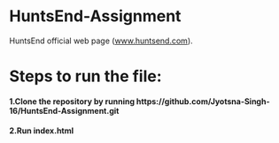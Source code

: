 # HuntsEnd-Assignment
HuntsEnd official web page (www.huntsend.com).

<h1>Steps to run the file:</h1>
<h4>1.Clone the repository by running https://github.com/Jyotsna-Singh-16/HuntsEnd-Assignment.git </h4>
<h4>2.Run index.html </h4>

